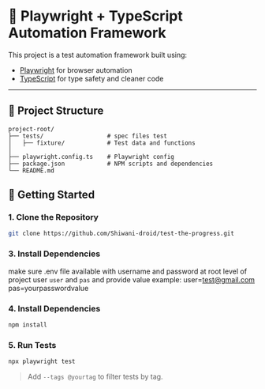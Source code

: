 
# 🧪 Playwright + TypeScript Automation Framework

This project is a test automation framework built using:

- [Playwright](https://playwright.dev/) for browser automation
- [TypeScript](https://www.typescriptlang.org/) for type safety and cleaner code

---

## 📁 Project Structure

```
project-root/
├── tests/                  # spec files test
│   ├── fixture/            # Test data and functions
│
├── playwright.config.ts    # Playwright config
├── package.json            # NPM scripts and dependencies
└── README.md
```

## 🚀 Getting Started

### 1. Clone the Repository

```bash
git clone https://github.com/Shiwani-droid/test-the-progress.git
```
### 3. Install Dependencies
make sure .env file available with username and password at root level of project
user `user` and `pas` and provide value
example: user=test@gmail.com
         pas=yourpasswordvalue

### 4. Install Dependencies

```bash
npm install
```

### 5. Run Tests

```bash
npx playwright test
```

> Add `--tags @yourtag` to filter tests by tag.

